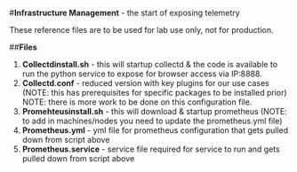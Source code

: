 #**Infrastructure Management** - the start of exposing telemetry

These reference files are to be used for lab use only, not for production. 

##**Files**
1.  **Collectdinstall.sh** - this will startup collectd & the code is available to run the python service to expose for browser access via IP:8888.  
2.  **Collectd.conf** - reduced version with key plugins for our use cases (NOTE: this has prerequisites for specific packages to be installed prior)  NOTE:  there is more work to be done on this configuration file.   
3.  **Promehteusinstall.sh** - this will download & startup prometheus (NOTE:  to add in machines/nodes you need to update the prometheus.yml file) 
4.  **Prometheus.yml** - yml file for prometheus configuration that gets pulled down from script above
5.  **Prometheus.service** - service file required for service to run and gets pulled down from script above



